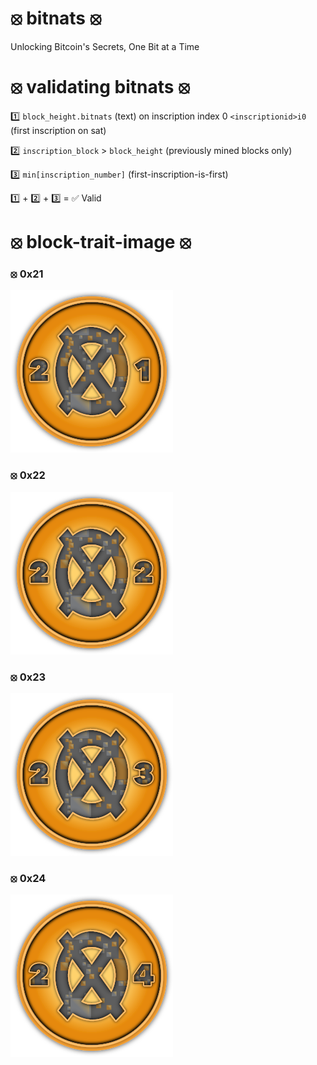 # ⦻ bitnats ⦻
Unlocking Bitcoin's Secrets, One Bit at a Time

# ⦻ validating bitnats ⦻

1️⃣ `block_height.bitnats` (text) on inscription index 0  `<inscriptionid>i0` (first inscription on sat)

2️⃣ `inscription_block` > `block_height`  (previously mined blocks only)

3️⃣ `min[inscription_number]` (first-inscription-is-first)

1️⃣ + 2️⃣ + 3️⃣ = ✅ Valid

# ⦻ block-trait-image ⦻

### ⦻ **0x21**

![0x21](images/21.svg)

### ⦻ **0x22**

![0x22](images/22.svg)

### ⦻ **0x23**

![0x23](images/23.svg)

### ⦻ **0x24**

![0x24](images/24.svg)
